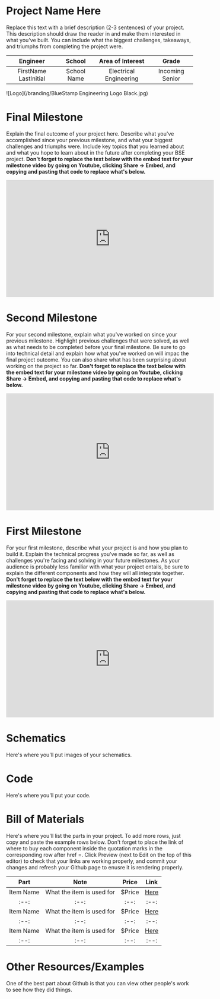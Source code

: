 # Project Name Here
Replace this text with a brief description (2-3 sentences) of your project. This description should draw the reader in and make them interested in what you've built. You can include what the biggest challenges, takeaways, and triumphs from completing the project were.

| **Engineer** | **School** | **Area of Interest** | **Grade** |
|:--:|:--:|:--:|:--:|
| FirstName LastInitial | School Name | Electrical Engineering | Incoming Senior

![Logo](/branding/BlueStamp Engineering Logo Black.jpg)
  
# Final Milestone
Explain the final outcome of your project here. Describe what you've accomplished since your previous milestone, and what your biggest challenges and triumphs were. Include key topics that you learned about and what you hope to learn about in the future after completing your BSE project. **Don't forget to replace the text below with the embed text for your milestone video by going on Youtube, clicking Share -> Embed, and copying and pasting that code to replace what's below.**

<iframe width="560" height="315" src="https://www.youtube.com/embed/F7M7imOVGug" title="YouTube video player" frameborder="0" allow="accelerometer; autoplay; clipboard-write; encrypted-media; gyroscope; picture-in-picture; web-share" allowfullscreen></iframe>

# Second Milestone
For your second milestone, explain what you've worked on since your previous milestone. Highlight previous challenges that were solved, as well as what needs to be completed before your final milestone. Be sure to go into technical detail and explain how what you've worked on will impac the final project outcome. You can also share what has been surprising about working on the project so far. **Don't forget to replace the text below with the embed text for your milestone video by going on Youtube, clicking Share -> Embed, and copying and pasting that code to replace what's below.**

<iframe width="560" height="315" src="https://www.youtube.com/embed/y3VAmNlER5Y" title="YouTube video player" frameborder="0" allow="accelerometer; autoplay; clipboard-write; encrypted-media; gyroscope; picture-in-picture; web-share" allowfullscreen></iframe>

# First Milestone
For your first milestone, describe what your project is and how you plan to build it. Explain the technical progress you've made so far, as well as challenges you're facing and solving in your future milestones. As your audience is probably less familiar with what your project entails, be sure to explain the different components and how they will all integrate together. **Don't forget to replace the text below with the embed text for your milestone video by going on Youtube, clicking Share -> Embed, and copying and pasting that code to replace what's below.**

<iframe width="560" height="315" src="https://www.youtube.com/embed/CaCazFBhYKs" title="YouTube video player" frameborder="0" allow="accelerometer; autoplay; clipboard-write; encrypted-media; gyroscope; picture-in-picture; web-share" allowfullscreen></iframe>

# Schematics 
Here's where you'll put images of your schematics.

# Code
Here's where you'll put your code.

# Bill of Materials
Here's where you'll list the parts in your project. To add more rows, just copy and paste the example rows below.
Don't forget to place the link of where to buy each component inside the quotation marks in the corresponding row after href =.  Click Preview (next to Edit on the top of this editor) to check that your links are working properly, and commit your changes and refresh your Github page to enusre it is rendering properly.

| **Part** | **Note** | **Price** | **Link** |
|:--:|:--:|:--:|:--:|
| Item Name | What the item is used for | $Price | <a href="https://www.amazon.com/Arduino-A000066-ARDUINO-UNO-R3/dp/B008GRTSV6/"> Here </a> |
|:--:|:--:|:--:|:--:|
| Item Name | What the item is used for | $Price | <a href="https://www.amazon.com/Arduino-A000066-ARDUINO-UNO-R3/dp/B008GRTSV6/"> Here </a> |
|:--:|:--:|:--:|:--:|
| Item Name | What the item is used for | $Price | <a href="https://www.amazon.com/Arduino-A000066-ARDUINO-UNO-R3/dp/B008GRTSV6/"> Here </a> |
|:--:|:--:|:--:|:--:|

# Other Resources/Examples
One of the best part about Github is that you can view other people's work to see how they did things. 
